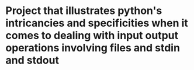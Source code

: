 # Project that illustrates python's intricancies and specificities when it comes to dealing with input output operations involving files and stdin and stdout
